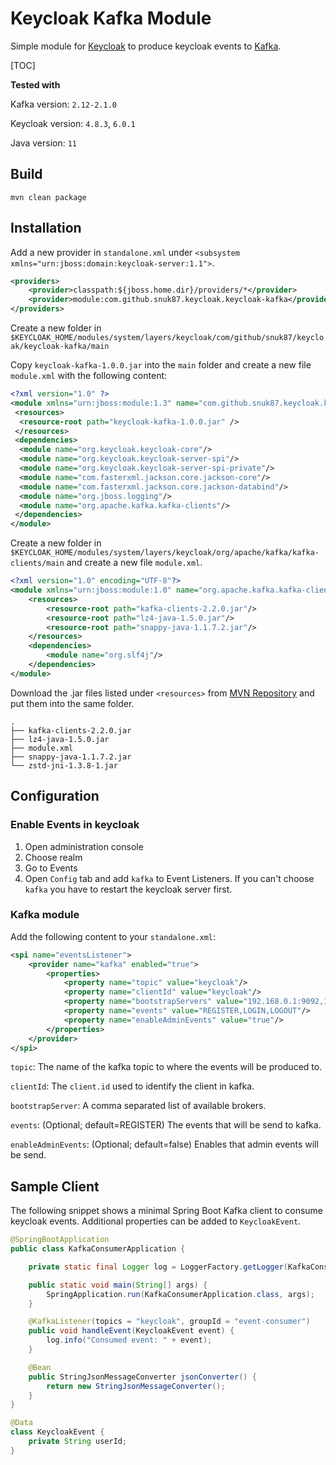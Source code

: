 # Keycloak Kafka Module
Simple module for [Keycloak](https://www.keycloak.org/) to produce keycloak events to [Kafka](https://kafka.apache.org/).

[TOC]

**Tested with** 

Kafka version: `2.12-2.1.0`

Keycloak version: `4.8.3`, `6.0.1`

Java version: `11`


## Build

`mvn clean package`

## Installation

Add a new provider in `standalone.xml` under `<subsystem xmlns="urn:jboss:domain:keycloak-server:1.1">`.

```xml
<providers>
    <provider>classpath:${jboss.home.dir}/providers/*</provider>
    <provider>module:com.github.snuk87.keycloak.keycloak-kafka</provider>
</providers>
```


Create a new folder in `$KEYCLOAK_HOME/modules/system/layers/keycloak/com/github/snuk87/keycloak/keycloak-kafka/main`

Copy `keycloak-kafka-1.0.0.jar` into the `main` folder and create a new file `module.xml` with the following content:

```xml
<?xml version="1.0" ?>
<module xmlns="urn:jboss:module:1.3" name="com.github.snuk87.keycloak.keycloak-kafka">
 <resources>
  <resource-root path="keycloak-kafka-1.0.0.jar" />
 </resources>
 <dependencies>
  <module name="org.keycloak.keycloak-core"/>
  <module name="org.keycloak.keycloak-server-spi"/>
  <module name="org.keycloak.keycloak-server-spi-private"/>
  <module name="com.fasterxml.jackson.core.jackson-core"/>
  <module name="com.fasterxml.jackson.core.jackson-databind"/>
  <module name="org.jboss.logging"/>
  <module name="org.apache.kafka.kafka-clients"/>
 </dependencies>
</module>
```

Create a new folder in `$KEYCLOAK_HOME/modules/system/layers/keycloak/org/apache/kafka/kafka-clients/main`
and create a new file `module.xml`.

```xml
<?xml version="1.0" encoding="UTF-8"?>
<module xmlns="urn:jboss:module:1.0" name="org.apache.kafka.kafka-clients">
    <resources>
        <resource-root path="kafka-clients-2.2.0.jar"/>
        <resource-root path="lz4-java-1.5.0.jar"/>
        <resource-root path="snappy-java-1.1.7.2.jar"/>
    </resources>
    <dependencies>
        <module name="org.slf4j"/>
    </dependencies>
</module>
```

Download the .jar files listed under `<resources>` from [MVN Repository](https://mvnrepository.com/) and put them into the same folder.

```
.
├── kafka-clients-2.2.0.jar
├── lz4-java-1.5.0.jar
├── module.xml
├── snappy-java-1.1.7.2.jar
└── zstd-jni-1.3.8-1.jar
```

## Configuration

### Enable Events in keycloak
1. Open administration console
2. Choose realm
3. Go to Events
4. Open `Config` tab and add `kafka` to Event Listeners. If you can't choose `kafka` you have to restart the keycloak server first.


### Kafka module
Add the following content to your `standalone.xml`:

```xml
<spi name="eventsListener">
    <provider name="kafka" enabled="true">
        <properties>
            <property name="topic" value="keycloak"/>
            <property name="clientId" value="keycloak"/>
            <property name="bootstrapServers" value="192.168.0.1:9092,192.168.0.2:9092"/>
            <property name="events" value="REGISTER,LOGIN,LOGOUT"/>
            <property name="enableAdminEvents" value="true"/>
        </properties>
    </provider>
</spi>
```

`topic`: The name of the kafka topic to where the events will be produced to.

`clientId`: The `client.id` used to identify the client in kafka.

`bootstrapServer`: A comma separated list of available brokers.

`events`: (Optional; default=REGISTER) The events that will be send to kafka.

`enableAdminEvents`: (Optional; default=false) Enables that admin events will be send.

## Sample Client

The following snippet shows a minimal Spring Boot Kafka client to consume keycloak events. Additional properties can be added to `KeycloakEvent`.

```java
@SpringBootApplication
public class KafkaConsumerApplication {

	private static final Logger log = LoggerFactory.getLogger(KafkaConsumerApplication.class);

	public static void main(String[] args) {
		SpringApplication.run(KafkaConsumerApplication.class, args);
	}

	@KafkaListener(topics = "keycloak", groupId = "event-consumer")
	public void handleEvent(KeycloakEvent event) {
		log.info("Consumed event: " + event);
	}

	@Bean
	public StringJsonMessageConverter jsonConverter() {
		return new StringJsonMessageConverter();
	}
}

@Data
class KeycloakEvent {
	private String userId;
}
```